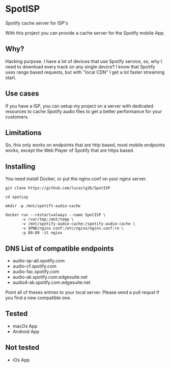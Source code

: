 # SpotISP
Spotify cache server for ISP's

With this project you can provide a cache server for the Spotify mobile App.


## Why?

Hacking purpose. I have a lot of devices that use Spotify service, so, why I need to download every track on any single device? I know that Spotify uses range based requests, but with "local CDN" I get a lot faster streaming start.

## Use cases

If you have a ISP, you can setup my project on a server with dedicated resources to cache Spotify audio files to get a better performance for your customers. 

## Limitations

So, this only works on endpoints that are http based, most mobile endpoints works, except the Web Player of Spotify that are https based.


## Installing

You need install Docker, or put the nginx.conf on your nginx server.


```
git clone https://github.com/lucaslg26/SpotISP

cd spotisp

mkdir -p /mnt/spotift-audio-cache

docker run --restart=always --name SpotISP \
       -v /var/tmp:/mnt/temp \
       -v /mnt/spotify-audio-cache:/spotify-audio-cache \
       -v $PWD/nginx.conf:/etc/nginx/nginx.conf:ro \
       -p 80:80 -it nginx

```

## DNS List of compatible endpoints

- audio-sp-atl.spotify.com
- audio-cf.spotify.com
- audio-fac.spotify.com
- audio-ak.spotify.com.edgesuite.net
- audio4-ak.spotify.com.edgesuite.net


Point all of theses entries to your local server. Please send a pull requst if you find a new compatible one.

## Tested

- macOs App
- Android App

## Not tested

- iOs App

